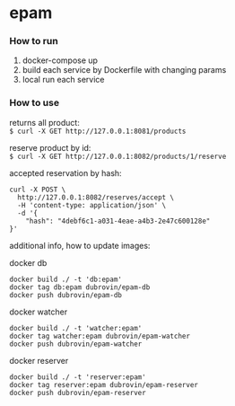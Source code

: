 # epam

### How to run

1) docker-compose up
2) build each service by Dockerfile with changing params
3) local run each service

### How to use

returns all product:  
```$ curl -X GET http://127.0.0.1:8081/products```  

reserve product by id:  
 ```$ curl -X GET http://127.0.0.1:8082/products/1/reserve```
 
 accepted reservation by hash:    
```
curl -X POST \
  http://127.0.0.1:8082/reserves/accept \
  -H 'content-type: application/json' \
  -d '{
    "hash": "4debf6c1-a031-4eae-a4b3-2e47c600128e"
}'
```  



additional info, how to update images:  

docker db  
```
docker build ./ -t 'db:epam'  
docker tag db:epam dubrovin/epam-db
docker push dubrovin/epam-db 
```

docker watcher  
```
docker build ./ -t 'watcher:epam'  
docker tag watcher:epam dubrovin/epam-watcher
docker push dubrovin/epam-watcher
```

docker reserver  
```
docker build ./ -t 'reserver:epam'  
docker tag reserver:epam dubrovin/epam-reserver
docker push dubrovin/epam-reserver
```